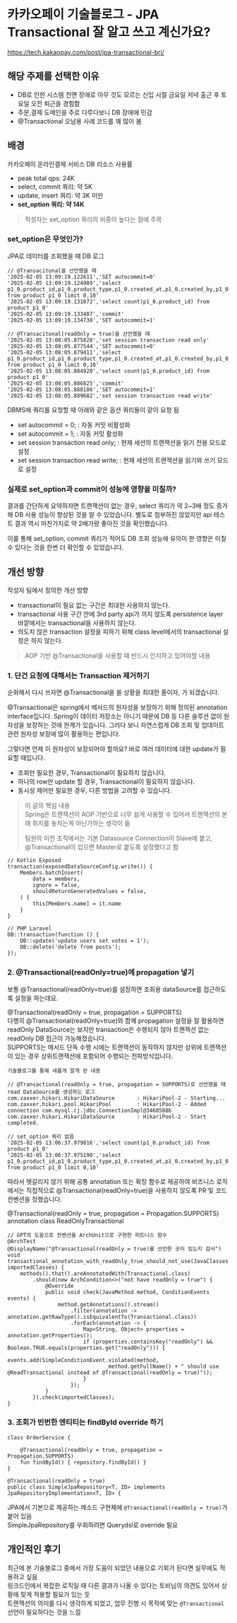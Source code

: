 # 카카오페이 기술블로그 - JPA Transactional 잘 알고 쓰고 계신가요?

https://tech.kakaopay.com/post/jpa-transactional-bri/

## 해당 주제를 선택한 이유

- DB로 인한 시스템 전면 장애로 아무 것도 모르는 신입 시절 금요일 저녁 출근 후 토요일 오전 퇴근을 경험함
- 주문,결제 도메인을 주로 다루다보니 DB 장애에 민감  
- @Transactional 오남용 사례 코드를 꽤 많이 봄

## 배경

카카오페이 온라인결제 서비스 DB 리소스 사용률
- peak total qps: 24K
- select, commit 쿼리: 약 5K
- update, insert 쿼리: 약 3K 미만
- **set_option 쿼리: 약 14K**

> 작성자는 set_option 쿼리의 비중이 높다는 점에 주목


### set_option은 무엇인가?

JPA로 데이터를 조회했을 때 DB 로그
```
// @Transacitonal을 선언했을 때
'2025-02-05 13:09:19.122611','SET autocommit=0'
'2025-02-05 13:09:19.124989','select p1_0.product_id,p1_0.product_type,p1_0.created_at,p1_0.created_by,p1_0.product_amount,p1_0.product_code,p1_0.product_name,p1_0.product_status,p1_0.stock_id,p1_0.updated_at,p1_0.updated_by,p1_0.volt_type,p1_0.expiration_date from product p1_0 limit 0,10'
'2025-02-05 13:09:19.131072','select count(p1_0.product_id) from product p1_0'
'2025-02-05 13:09:19.133487','commit'
'2025-02-05 13:09:19.134738','SET autocommit=1'

// @Transacitonal(readOnly = true)을 선언했을 때
'2025-02-05 13:08:05.875828','set session transaction read only'
'2025-02-05 13:08:05.877544','SET autocommit=0'
'2025-02-05 13:08:05.879411','select p1_0.product_id,p1_0.product_type,p1_0.created_at,p1_0.created_by,p1_0.product_amount,p1_0.product_code,p1_0.product_name,p1_0.product_status,p1_0.stock_id,p1_0.updated_at,p1_0.updated_by,p1_0.volt_type,p1_0.expiration_date from product p1_0 limit 0,10'
'2025-02-05 13:08:05.884920','select count(p1_0.product_id) from product p1_0'
'2025-02-05 13:08:05.886825','commit'
'2025-02-05 13:08:05.888186','SET autocommit=1'
'2025-02-05 13:08:05.889682','set session transaction read write'
```

DBMS에 쿼리를 요청할 때 아래와 같은 옵션 쿼리들이 같이 요청 됨  
- set autocommit = 0; : 자동 커밋 비활성화
- set autocommit = 1; : 자동 커밋 활성화
- set session transaction read only; : 현재 세션의 트랜잭션을 읽기 전용 모드로 설정
- set session transaction read write; : 현재 세션의 트랜잭션을 읽기와 쓰기 모드로 설정 


### 실제로 set_option과 commit이 성능에 영향을 미칠까?

결과를 간단하게 요약하자면 트랜잭션이 없는 경우, select 쿼리가 약 2~3배 정도 증가해 DB 사용 성능이 향상된 것을 알 수 있었습니다. 
별도로 첨부하진 않았지만 api 테스트 결과 역시 마찬가지로 약 2배가량 좋아진 것을 확인했습니다.

이를 통해 set_option, commit 쿼리가 적어도 DB 조회 성능에 유의미 한 영향은 미칠 수 있다는 것을 한번 더 확인할 수 있었습니다.


## 개선 방향

작성자 팀에서 정의한 개선 방향
- transactional이 필요 없는 구간은 최대한 사용하지 않는다.
- transactional 사용 구간 안에 3rd party api가 끼지 않도록 persistence layer 바깥에서는 transactional을 사용하지 않는다.
- 의도치 않은 transaction 설정을 피하기 위해 class level에서의 transactional 설정은 하지 않는다.

> AOP 기반 @Transactional을 사용할 때 반드시 인지하고 있어야할 내용


### 1. 단건 요청에 대해서는 Transaction 제거하기

순화해서 다시 쓰자면 @Transactional을 쓸 상황을 최대한 줄이자, 가 되겠습니다.  

@Transactional은 spring에서 메서드의 원자성을 보장하기 위해 정의된 annotation interface입니다.
Spring이 데이터 저장소는 아니기 때문에 DB 등 다른 솔루션 없이 원자성을 보장하는 것에 한계가 있습니다. 
그러다 보니 자연스럽게 DB 조회 및 업데이트 관련 원자성 보장에 많이 활용하는 편입니다.

그렇다면 언제 이 원자성이 보장되어야 할까요?
바로 여러 데이터에 대한 update가 필요할 때입니다.

- 조회만 필요한 경우, Transactional이 필요하지 않습니다.
- 하나의 row만 update 할 경우, Transactional이 필요하지 않습니다.
- 동시성 제어만 필요한 경우, 다른 방법을 고려할 수 있습니다.

> 이 글의 핵심 내용  
> Spring은 트랜잭션이 AOP 기반으로 너무 쉽게 사용할 수 있어서 트랜잭션의 본래 취지를 놓치는게 아닌가하는 생각이 듦  
> 
> 팀원의 이전 조직에서는 기본 Datasource Connection이 Slave에 붙고, @Transactional이 있으면 Master로 붙도록 설정했다고 함  

```
// Kotlin Exposed
transaction(exposedDataSourceConfig.write()) {
    Members.batchInsert(
        data = members,
        ignore = false,
        shouldReturnGeneratedValues = false,
    ) {
        this[Members.name] = it.name
    }
}

// PHP Laravel
DB::transaction(function () {
    DB::update('update users set votes = 1');
    DB::delete('delete from posts');
});
```


### 2. @Transactional(readOnly=true)에 propagation 넣기

보통 @Transactional(readOnly=true)를 설정하면 조회용 dataSource를 접근하도록 설정을 하는데요.  

@Transactional(readOnly = true, propagation = SUPPORTS)    
다행히 @Transactional(readOnly=true)와 함께 propagation 설정을 잘 활용하면 readOnly DataSource는 보지만 transaction은 수행되지 않아 트랜잭션 없는 readOnly DB 접근이 가능해졌습니다.  
SUPPORTS는 메서드 단독 수행 시에는 트랜잭션이 동작하지 않지만 상위에 트랜잭션이 있는 경우 상위트랜잭션에 포함되어 수행되는 전파방식입니다.  

```
기술블로그를 통해 새롭게 알게 된 내용  

// @Transactional(readOnly = true, propagation = SUPPORTS)로 선언했을 때 read DataSource를 생성하는 로그  
com.zaxxer.hikari.HikariDataSource       : HikariPool-2 - Starting...  
com.zaxxer.hikari.pool.HikariPool        : HikariPool-2 - Added connection com.mysql.cj.jdbc.ConnectionImpl@3468588b  
com.zaxxer.hikari.HikariDataSource       : HikariPool-2 - Start completed.  

// set_option 쿼리 없음
'2025-02-05 13:06:37.979816','select count(p1_0.product_id) from product p1_0'
'2025-02-05 13:06:37.975190','select p1_0.product_id,p1_0.product_type,p1_0.created_at,p1_0.created_by,p1_0.product_amount,p1_0.product_code,p1_0.product_name,p1_0.product_status,p1_0.stock_id,p1_0.updated_at,p1_0.updated_by,p1_0.volt_type,p1_0.expiration_date from product p1_0 limit 0,10'
```


따라서 헷갈리지 않기 위해 공통 annotation 또는 확장 함수로 제공하여 비즈니스 로직에서는 직접적으로 @Transactional(readOnly=true)을 사용하지 않도록 PR 및 코드 컨벤션을 정했습니다.

@Transactional(readOnly = true, propagation = Propagation.SUPPORTS)
annotation class ReadOnlyTransactional


```
// GPT의 도움으로 컨벤션을 ArchUnit으로 구현한 피트니스 함수
@ArchTest
@DisplayName("@Transactional(readOnly = true)를 선언한 곳이 있는지 검사")
void transactional_annotation_with_readOnly_true_should_not_use(JavaClasses importedClasses) {
    methods().that().areAnnotatedWith(Transactional.class)
        .should(new ArchCondition<>("not have readOnly = true") {
            @Override
            public void check(JavaMethod method, ConditionEvents events) {
                method.getAnnotations().stream()
                    .filter(annotation -> annotation.getRawType().isEquivalentTo(Transactional.class))
                    .forEach(annotation -> {
                        Map<String, Object> properties = annotation.getProperties();
                        if (properties.containsKey("readOnly") && Boolean.TRUE.equals(properties.get("readOnly"))) {
                            events.add(SimpleConditionEvent.violated(method,
                                method.getFullName() + " should use @ReadTransactional instead of @Transactional(readOnly = true)"));
                        }
                    });
            }
        }).check(importedClasses);
}
```

### 3. 조회가 빈번한 엔티티는 findById override 하기

```
class OrderService {
    
    @Transactional(readOnly = true, propagation = Propagation.SUPPORTS)
    fun findById() { repository.findById() }
}

@Transactional(readOnly = true)
public class SimpleJpaRepository<T, ID> implements JpaRepositoryImplementation<T, ID> {
```

JPA에서 기본으로 제공하는 메소드 구현체에 `@Transactional(readOnly = true)`가 붙어 있음  
SimpleJpaRepository를 우회하려면 Querydsl로 override 필요  



## 개인적인 후기

최근에 본 기술블로그 중에서 가장 도움이 되었던 내용으로 기회가 된다면 실무에도 적용하고 싶음  
링크드인에서 복잡한 로직일 때 다른 결과가 나올 수 있다는 토비님의 의견도 있어서 상황에 맞게 적용할 필요가 있는 듯  
트랜잭션의 의미를 다시 생각하게 되었고, 업무 진행 시 목적에 맞는 `@Transactional`선언이 필요하다는 것을 느낌  

